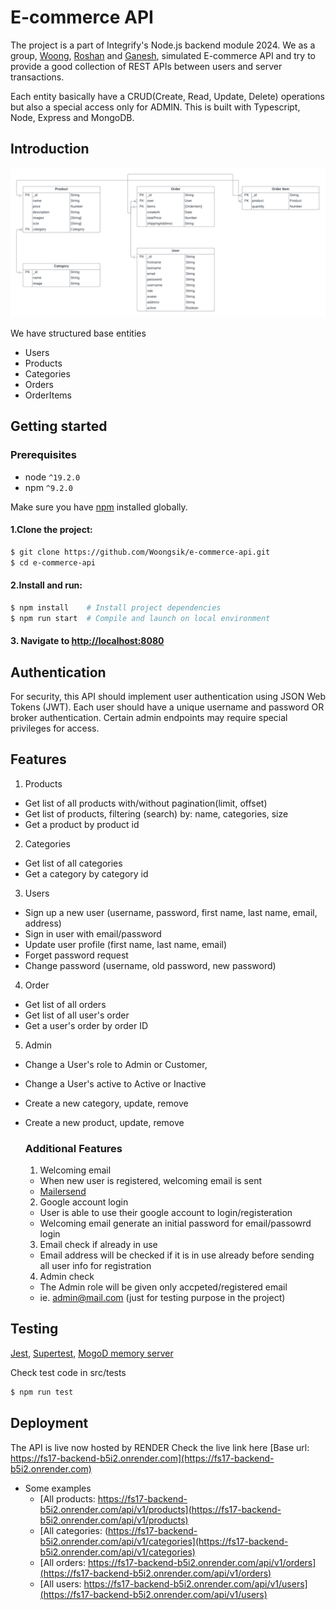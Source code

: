 # E-commerce API
The project is a part of Integrify's Node.js backend module 2024.
We as a group, [Woong](https://github.com/Woongsik), [Roshan](https://github.com/roshanb03) and [Ganesh](https://github.com/ganesh-poudel), simulated E-commerce API and try to provide a good collection of REST APIs between users and server transactions.

Each entity basically have a CRUD(Create, Read, Update, Delete) operations but also a special access only for ADMIN.
This is built with Typescript, Node, Express and MongoDB.

## Introduction
![ERD Diagram](./src/assets/images/ERD-ECOMMERCE.png)

We have structured base entities 
  - Users
  - Products
  - Categories
  - Orders
  - OrderItems

## Getting started
   ### Prerequisites
   - node `^19.2.0`
   - npm `^9.2.0`

   Make sure you have [npm](https://www.npmjs.com/get-npm) installed globally.

   #### 1.Clone the project:
   ```bash
   $ git clone https://github.com/Woongsik/e-commerce-api.git
   $ cd e-commerce-api
   ```

   #### 2.Install and run:
   ```bash
   $ npm install    # Install project dependencies
   $ npm run start  # Compile and launch on local environment
   ```

   #### 3. Navigate to [http://localhost:8080](http://localhost:8080)

## Authentication
For security, this API should implement user authentication using JSON Web Tokens (JWT). Each user should have a unique username and password OR broker authentication. Certain admin endpoints may require special privileges for access.

## Features
1. Products
- Get list of all products with/without pagination(limit, offset)
- Get list of products, filtering (search) by: name, categories, size
- Get a product by product id

2. Categories
- Get list of all categories
- Get a category by category id

3. Users
- Sign up a new user (username, password, first name, last name, email, address)
- Sign in user with email/password
- Update user profile (first name, last name, email)
- Forget password request
- Change password (username, old password, new password)

4. Order
- Get list of all orders
- Get list of all user's order
- Get a user's order by order ID

5. Admin 
- Change a User's role to Admin or Customer, 
- Change a User's active to Active or Inactive
- Create a new category, update, remove
- Create a new product, update, remove

  ### Additional Features
  1. Welcoming email 
   - When new user is registered, welcoming email is sent 
   - [Mailersend](https://www.mailersend.com/)

  2. Google account login
  - User is able to use their google account to login/registeration
  - Welcoming email generate an initial password for email/passowrd login
  
  3. Email check if already in use
  - Email address will be checked if it is in use already before sending all user info for registration
  
  4. Admin check 
  - The Admin role will be given only accpeted/registered email 
  - ie. admin@mail.com (just for testing purpose in the project)

## Testing
   [Jest](https://jestjs.io/), [Supertest](https://www.npmjs.com/package/supertest), [MogoD memory server](https://www.npmjs.com/package/mongodb-memory-server)

   Check test code in src/tests
   ```bash
   $ npm run test
   ```

## Deployment
   The API is live now hosted by RENDER
   Check the live link here [Base url: https://fs17-backend-b5i2.onrender.com](https://fs17-backend-b5i2.onrender.com)

  - Some examples
    - [All products: https://fs17-backend-b5i2.onrender.com/api/v1/products](https://fs17-backend-b5i2.onrender.com/api/v1/products)
    - [All categories: (https://fs17-backend-b5i2.onrender.com/api/v1/categories](https://fs17-backend-b5i2.onrender.com/api/v1/categories)
    - [All orders: https://fs17-backend-b5i2.onrender.com/api/v1/orders](https://fs17-backend-b5i2.onrender.com/api/v1/orders)
    - [All users: https://fs17-backend-b5i2.onrender.com/api/v1/users](https://fs17-backend-b5i2.onrender.com/api/v1/users)